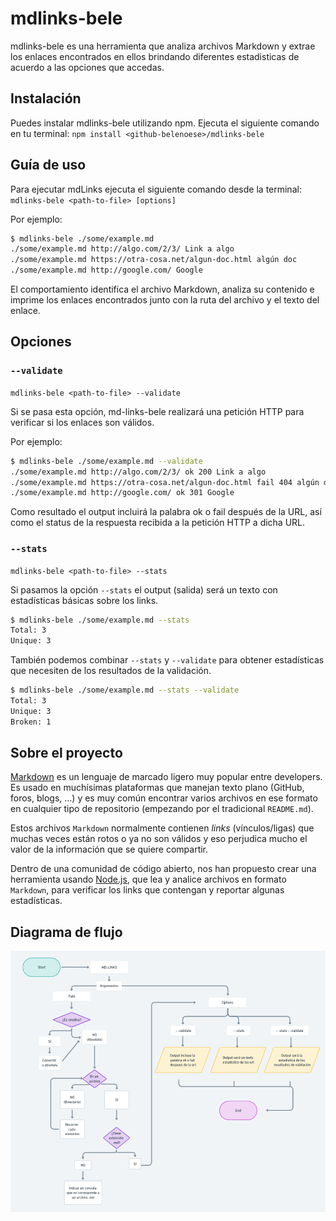# mdlinks-bele

mdlinks-bele es una herramienta que analiza archivos Markdown y extrae los enlaces encontrados en ellos brindando diferentes estadisticas de acuerdo a las opciones que accedas. 
## Instalación

Puedes instalar mdlinks-bele utilizando npm. Ejecuta el siguiente comando en tu terminal: 
`npm install <github-belenoese>/mdlinks-bele`

## Guía de uso

Para ejecutar mdLinks ejecuta el siguiente comando desde la terminal:
`mdlinks-bele <path-to-file> [options]`

Por ejemplo:

```sh
$ mdlinks-bele ./some/example.md
./some/example.md http://algo.com/2/3/ Link a algo
./some/example.md https://otra-cosa.net/algun-doc.html algún doc
./some/example.md http://google.com/ Google
```
El comportamiento identifica el archivo Markdown, analiza su contenido e imprime los enlaces encontrados junto con la ruta del archivo y el texto del enlace.

## Opciones
### `--validate`
`mdlinks-bele <path-to-file> --validate`

Si se pasa esta opción, md-links-bele realizará una petición HTTP para verificar si los enlaces son válidos.

Por ejemplo:

```sh
$ mdlinks-bele ./some/example.md --validate
./some/example.md http://algo.com/2/3/ ok 200 Link a algo
./some/example.md https://otra-cosa.net/algun-doc.html fail 404 algún doc
./some/example.md http://google.com/ ok 301 Google
```
Como resultado el output incluirá la palabra ok o fail después de la URL, así como el status de la respuesta recibida a la petición HTTP a dicha URL.

### `--stats`
`mdlinks-bele <path-to-file> --stats`

Si pasamos la opción `--stats` el output (salida) será un texto con estadísticas
básicas sobre los links.

```sh
$ mdlinks-bele ./some/example.md --stats
Total: 3
Unique: 3
```

También podemos combinar `--stats` y `--validate` para obtener estadísticas que
necesiten de los resultados de la validación.

```sh
$ mdlinks-bele ./some/example.md --stats --validate
Total: 3
Unique: 3
Broken: 1
```
## Sobre el proyecto
[Markdown](https://es.wikipedia.org/wiki/Markdown) es un lenguaje de marcado
ligero muy popular entre developers. Es usado en muchísimas plataformas que
manejan texto plano (GitHub, foros, blogs, ...) y es muy común
encontrar varios archivos en ese formato en cualquier tipo de repositorio
(empezando por el tradicional `README.md`).

Estos archivos `Markdown` normalmente contienen _links_ (vínculos/ligas) que
muchas veces están rotos o ya no son válidos y eso perjudica mucho el valor de
la información que se quiere compartir.

Dentro de una comunidad de código abierto, nos han propuesto crear una
herramienta usando [Node.js](https://nodejs.org/), que lea y analice archivos
en formato `Markdown`, para verificar los links que contengan y reportar
algunas estadísticas.

## Diagrama de flujo

![diagrama](./diagrama.png)
